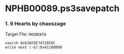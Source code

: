 # NPHB00089.ps3savepatch

### 1. 9 Hearts by chaoszage

Target File: `MAINDATA`

```
search 0x636F6E74726F6C
write next (-6):0x41100000
```

